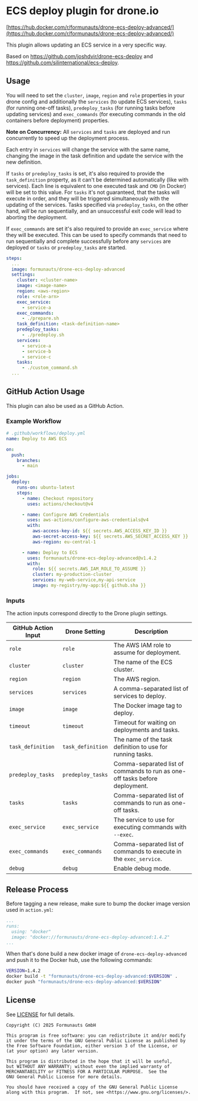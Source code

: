 # ECS deploy plugin for drone.io

[https://hub.docker.com/r/formunauts/drone-ecs-deploy-advanced/](https://hub.docker.com/r/formunauts/drone-ecs-deploy-advanced/)

This plugin allows updating an ECS service in a very specific way.

Based on https://github.com/joshdvir/drone-ecs-deploy and https://github.com/silinternational/ecs-deploy.

## Usage

You will need to set the `cluster`, `image`, `region` and `role` properties in
your drone config and additionally the `services` (to update ECS services),
`tasks` (for running one-off tasks), `predeploy_tasks` (for running tasks before
updating services) and `exec_commands` (for executing commands in the old
containers before deployment) properties.

**Note on Concurrency:** All `services` and `tasks` are deployed and run
concurrently to speed up the deployment process.

Each entry in `services` will change the service with the same name, changing
the image in the task definition and update the service with the new definition.

If `tasks` or `predeploy_tasks` is set, it's also required to provide the
`task_definition` property, as it can't be determined automatically (like with
services). Each line is equivalent to one executed task and `CMD` (in Docker)
will be set to this value. For `tasks` it's not guaranteed, that the tasks will
execute in order, and they will be triggered simultaneously with the updating of
the services. Tasks specified via `predeploy_tasks`, on the other hand, _will_
be run sequentially, and an unsuccessful exit code will lead to aborting the
deployment.

If `exec_commands` are set it's also required to provide an `exec_service` where
they will be executed. This can be used to specify commands that need to run
sequentially and complete successfully before any `services` are deployed or
`tasks` or `predeploy_tasks` are started.

```yaml
steps:
  ...
  image: formunauts/drone-ecs-deploy-advanced
  settings:
    cluster: <cluster-name>
    image: <image-name>
    region: <aws-region>
    role: <role-arn>
    exec_service:
      - service-a
    exec_commands:
      - ./prepare.sh
    task_definition: <task-definition-name>
    predeploy_tasks:
      - ./predeploy.sh
    services:
      - service-a
      - service-b
      - service-c
    tasks:
      - ./custom_command.sh
  ...
```

## GitHub Action Usage

This plugin can also be used as a GitHub Action.

### Example Workflow

```yaml
# .github/workflows/deploy.yml
name: Deploy to AWS ECS

on:
  push:
    branches:
      - main

jobs:
  deploy:
    runs-on: ubuntu-latest
    steps:
      - name: Checkout repository
        uses: actions/checkout@v4

      - name: Configure AWS Credentials
        uses: aws-actions/configure-aws-credentials@v4
        with:
          aws-access-key-id: ${{ secrets.AWS_ACCESS_KEY_ID }}
          aws-secret-access-key: ${{ secrets.AWS_SECRET_ACCESS_KEY }}
          aws-region: eu-central-1

      - name: Deploy to ECS
        uses: formunauts/drone-ecs-deploy-advanced@v1.4.2
        with:
          role: ${{ secrets.AWS_IAM_ROLE_TO_ASSUME }}
          cluster: my-production-cluster
          services: my-web-service,my-api-service
          image: my-registry/my-app:${{ github.sha }}
```

### Inputs

The action inputs correspond directly to the Drone plugin settings.

| GitHub Action Input | Drone Setting       | Description                                                              |
| ------------------- | ------------------- | ------------------------------------------------------------------------ |
| `role`              | `role`              | The AWS IAM role to assume for deployment.                               |
| `cluster`           | `cluster`           | The name of the ECS cluster.                                             |
| `region`            | `region`            | The AWS region.                                                          |
| `services`          | `services`          | A comma-separated list of services to deploy.                            |
| `image`             | `image`             | The Docker image tag to deploy.                                          |
| `timeout`           | `timeout`           | Timeout for waiting on deployments and tasks.                            |
| `task_definition`   | `task_definition`   | The name of the task definition to use for running tasks.                |
| `predeploy_tasks`   | `predeploy_tasks`   | Comma-separated list of commands to run as one-off tasks before deployment. |
| `tasks`             | `tasks`             | Comma-separated list of commands to run as one-off tasks.                |
| `exec_service`      | `exec_service`      | The service to use for executing commands with `--exec`.                 |
| `exec_commands`     | `exec_commands`     | Comma-separated list of commands to execute in the `exec_service`.       |
| `debug`             | `debug`             | Enable debug mode.                                                       |

## Release Process

Before tagging a new release, make sure to bump the docker image version used
in `action.yml`:
```yaml
...
runs:
  using: "docker"
  image: "docker://formunauts/drone-ecs-deploy-advanced:1.4.2"
...
```

When that's done build a new docker image of `drone-ecs-deploy-advanced` and push it to the
Docker hub, use the following commands:

```sh
VERSION=1.4.2
docker build -t "formunauts/drone-ecs-deploy-advanced:$VERSION" .
docker push "formunauts/drone-ecs-deploy-advanced:$VERSION"
```

## License

See [LICENSE](LICENSE) for full details.

```
Copyright (C) 2025 Formunauts GmbH

This program is free software: you can redistribute it and/or modify
it under the terms of the GNU General Public License as published by
the Free Software Foundation, either version 3 of the License, or
(at your option) any later version.

This program is distributed in the hope that it will be useful,
but WITHOUT ANY WARRANTY; without even the implied warranty of
MERCHANTABILITY or FITNESS FOR A PARTICULAR PURPOSE.  See the
GNU General Public License for more details.

You should have received a copy of the GNU General Public License
along with this program.  If not, see <https://www.gnu.org/licenses/>.
```
